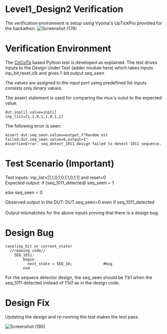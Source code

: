 # Level1_Design2 Verification
The verification environment is setup using Vyoma's UpTickPro provided for the hackathon.
![Screenshot (176)](https://user-images.githubusercontent.com/109639328/181683501-e2d68161-469a-4714-8256-4ad01fe69f15.png)

# Verification Environment
The [CoCoTb](https://www.cocotb.org/) based Python test is developed as explained. The test drives inputs to the Design Under Test (adder module here) which takes inputs  inp_bit,reset,clk  and gives 1-bit output seq_seen

The values are assigned to the input port using predefined list inputs consists only binary values.

The assert statement is used for comparing the mux's outut to the expected value.
```
dut.inp[i].value=inp[i]
inp_list=[1,1,0,1,1,0,1,1]

```

The following error is seen:
```
assert dut.seq_seen.value==output,f"Random est failed:dut.seq_seen.value=0,output=1"
AssertionError: seq_detect_1011 design failed to detect 1011 sequence.
```

# Test Scenario **(Important)**
Test inputs: inp_list=[1,1,0,1,0,1,1,0,1,1] and reset=0\
Expected output: if (seq_1011_detected)
seq_seen = 1 

else 
seq_seen = 0
                 
Observed output in the DUT: DUT.seq_seen=0 even if seq_1011_detected\
\
Output mismatches for the above inputs proving that there is a design bug.

# Design Bug
```
case(inp_bit or current_state)
  //remaing code//
    SEQ_1011:  
        begin
          next_state = SEQ_10;              #bug 
        end

```
For the sequece detector design, the seq_seen should be 1'b1 when the seq_1011 detected instead of 1'b0 as in the design code.

# Design Fix

Updating the design and re-running the test makes the test pass.

![Screenshot (190)](https://user-images.githubusercontent.com/109639328/182080936-956f23ce-95f6-4c9b-b000-bf08adf0734e.png)
